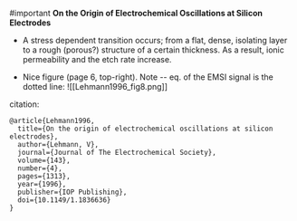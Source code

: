 #important 
**On the Origin of Electrochemical Oscillations at Silicon Electrodes**

* A stress dependent transition occurs; from a flat, dense, isolating layer to a rough (porous?) structure of a certain thickness. As a result, ionic permeability and the etch rate increase.

* Nice figure (page 6, top-right). Note -- eq. of the EMSI signal is the dotted line: ![[Lehmann1996_fig8.png]] 

citation:
```
@article{Lehmann1996,
  title={On the origin of electrochemical oscillations at silicon electrodes},
  author={Lehmann, V},
  journal={Journal of The Electrochemical Society},
  volume={143},
  number={4},
  pages={1313},
  year={1996},
  publisher={IOP Publishing},
  doi={10.1149/1.1836636}
}
```